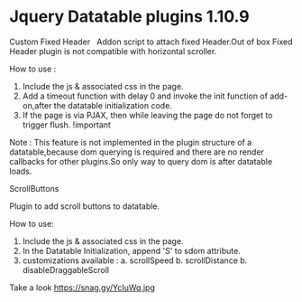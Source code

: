 # Jquery Datatable plugins 1.10.9


Custom Fixed Header
  
Addon script to attach fixed Header.Out of box Fixed Header plugin is not compatible with horizontal scroller.

How to use :  

  1. Include the js & associated css in the page.
  2. Add a timeout function with delay 0 and invoke the init function of add-on,after the datatable initialization code.
  3. If the page is via PJAX, then while leaving the page do not forget to trigger flush. !important
   
Note : This feature is not implemented in the plugin structure of a datatable,because dom querying is required and there are no render callbacks for other plugins.So only way to query dom is after datatable loads.


ScrollButtons
 
Plugin to add scroll buttons to datatable.
  
How to use:  
  1. Include the js & associated css in the page.
  2. In the Datatable Initialization, append 'S' to sdom attribute.
  3. customizations available :
      a. scrollSpeed
      b. scrollDistance
      b. disableDraggableScroll
      

Take a look https://snag.gy/YcIuWq.jpg

